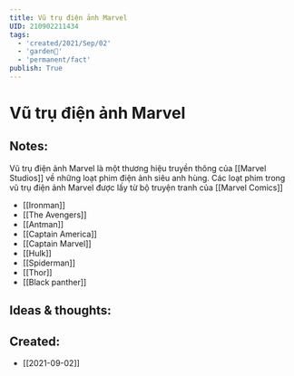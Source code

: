 ```yaml
---
title: Vũ trụ điện ảnh Marvel
UID: 210902211434
tags:
  - 'created/2021/Sep/02'
  - 'garden🏡'
  - 'permanent/fact'
publish: True
---
```

# Vũ trụ điện ảnh Marvel

## Notes:
Vũ trụ điện ảnh Marvel là một thương hiệu truyền thông của [[Marvel Studios]] về những loạt phim điện ảnh siêu anh hùng.
Các loạt phim trong vũ trụ điện ảnh Marvel được lấy từ bộ truyện tranh của [[Marvel Comics]]
- [[Ironman]]
- [[The Avengers]]
- [[Antman]]
- [[Captain America]]
- [[Captain Marvel]]
- [[Hulk]]
- [[Spiderman]]
- [[Thor]]
- [[Black panther]]

## Ideas & thoughts:
## Created:
- [[2021-09-02]]
